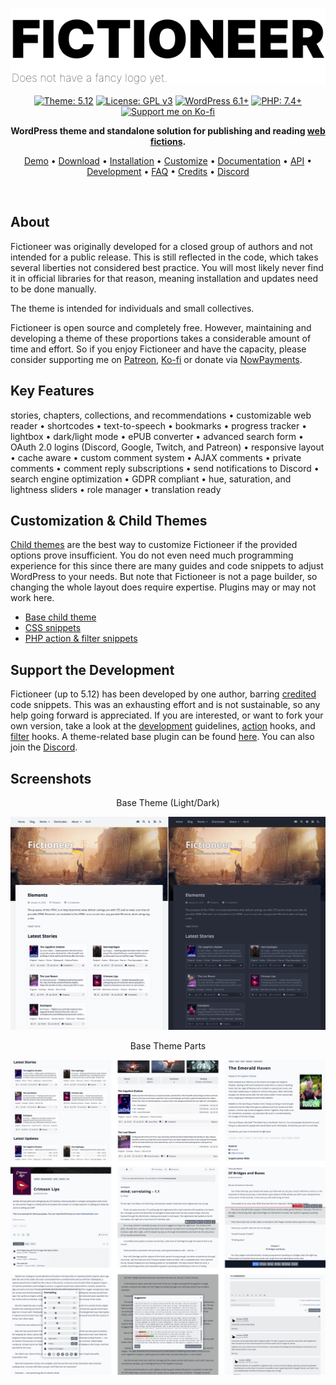 <p align="center"><img src="./repo/assets/fictioneer_logo.svg?raw=true" alt="Fictioneer"></p>

<p align="center">
  <a href="https://github.com/Tetrakern/fictioneer"><img alt="Theme: 5.12" src="https://img.shields.io/badge/theme-5.12-blue?style=flat" /></a>
  <a href="LICENSE.md"><img alt="License: GPL v3" src="https://img.shields.io/badge/license-GPL%20v3-blue?style=flat" /></a>
  <a href="https://wordpress.org/download/"><img alt="WordPress 6.1+" src="https://img.shields.io/badge/WordPress-%3E%3D6.1-blue?style=flat" /></a>
  <a href="https://www.php.net/"><img alt="PHP: 7.4+" src="https://img.shields.io/badge/php-%3E%3D7.4-blue?logoColor=white&style=flat" /></a>
  <a href="https://ko-fi.com/tetrakern"><img alt="Support me on Ko-fi" src="https://img.shields.io/badge/-Ko--fi-FF5E5B?logo=kofi&logoColor=white&style=flat&labelColor=434B57" /></a>
</p>

<p align="center"><strong>WordPress theme and standalone solution for publishing and reading <a href="https://en.wikipedia.org/wiki/Web_fiction">web fictions</a>.</strong></p>

<p align="center"><a href="https://fictioneer-theme.com/" target="_blank">Demo</a> &bull; <a href="https://github.com/Tetrakern/fictioneer/releases">Download</a> &bull; <a href="INSTALLATION.md">Installation</a> &bull; <a href="CUSTOMIZE.md">Customize</a> &bull; <a href="DOCUMENTATION.md">Documentation</a> &bull; <a href="API.md">API</a> &bull; <a href="DEVELOPMENT.md">Development</a> &bull; <a href="FAQ.md">FAQ</a> &bull; <a href="CREDITS.md">Credits</a> &bull; <a href="https://discord.gg/tVfDB7EbaP" target="_blank">Discord</a></p>
<br>

## About

Fictioneer was originally developed for a closed group of authors and not intended for a public release. This is still reflected in the code, which takes several liberties not considered best practice. You will most likely never find it in official libraries for that reason, meaning installation and updates need to be done manually.

The theme is intended for individuals and small collectives.

Fictioneer is open source and completely free. However, maintaining and developing a theme of these proportions takes a considerable amount of time and effort. So if you enjoy Fictioneer and have the capacity, please consider supporting me on [Patreon](https://www.patreon.com/tetrakern), [Ko-fi](https://ko-fi.com/tetrakern) or donate via [NowPayments](https://nowpayments.io/donation/fictioneer).

## Key Features

stories, chapters, collections, and recommendations &bull; customizable web reader &bull; shortcodes &bull; text-to-speech &bull; bookmarks &bull; progress tracker &bull; lightbox &bull; dark/light mode &bull; ePUB converter &bull; advanced search form &bull; OAuth 2.0 logins (Discord, Google, Twitch, and Patreon) &bull; responsive layout &bull; cache aware &bull; custom comment system &bull; AJAX comments &bull; private comments &bull; comment reply subscriptions &bull; send notifications to Discord &bull; search engine optimization &bull; GDPR compliant &bull; hue, saturation, and lightness sliders &bull; role manager &bull; translation ready

## Customization & Child Themes

[Child themes](https://developer.wordpress.org/themes/advanced-topics/child-themes/) are the best way to customize Fictioneer if the provided options prove insufficient. You do not even need much programming experience for this since there are many guides and code snippets to adjust WordPress to your needs. But note that Fictioneer is not a page builder, so changing the whole layout does require expertise. Plugins may or may not work here.

* [Base child theme](https://github.com/Tetrakern/fictioneer-child-theme)
* [CSS snippets](INSTALLATION.md#css-snippets)
* [PHP action & filter snippets](CUSTOMIZE.md)

## Support the Development

Fictioneer (up to 5.12) has been developed by one author, barring [credited](CREDITS.md) code snippets. This was an exhausting effort and is not sustainable, so any help going forward is appreciated. If you are interested, or want to fork your own version, take a look at the [development](DEVELOPMENT.md) guidelines, [action](ACTIONS.md) hooks, and [filter](FILTERS.md) hooks. A theme-related base plugin can be found [here](https://github.com/Tetrakern/fictioneer-base-plugin). You can also join the [Discord](https://discord.gg/tVfDB7EbaP).

## Screenshots

<p align="center">Base Theme (Light/Dark)</p>

![Screenshot Collage](repo/assets/fictioneer_preview.jpg?raw=true)

<p align="center">Base Theme Parts</p>

![Screenshot Collage](repo/assets/screenshots.jpg?raw=true)
